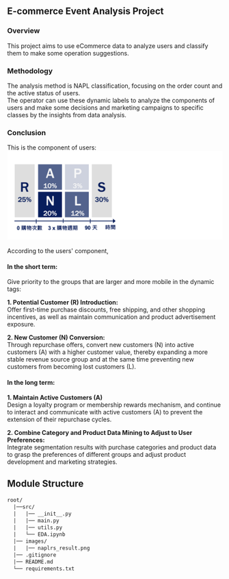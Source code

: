 ## E-commerce Event Analysis Project

### Overview

This project aims to use eCommerce data to analyze users and classify them to make some operation suggestions.

### Methodology

The analysis method is NAPL classification, focusing on the order count and the active status of users.\
The operator can use these dynamic labels to analyze the components of users and make some decisions and marketing campaigns to specific classes by the insights from data analysis.

### Conclusion

This is the component of users:
![可愛的貓咪](/images/naplrs_result.png)

According to the users' component, 

#### In the short term:

Give priority to the groups that are larger and more mobile in the dynamic tags:

**1. Potential Customer (R) Introduction:**\
   Offer first-time purchase discounts, free shipping, and other shopping incentives, as well as maintain communication and product advertisement exposure.

**2. New Customer (N) Conversion:**\
  Through repurchase offers, convert new customers (N) into active customers (A) with a higher customer value, thereby expanding a more stable revenue source group and at the same time preventing new customers from becoming lost customers (L).

#### In the long term:

**1. Maintain Active Customers (A)**\
  Design a loyalty program or membership rewards mechanism, and continue to interact and communicate with active customers (A) to prevent the extension of their repurchase cycles.

**2. Combine Category and Product Data Mining to Adjust to User Preferences:**\
  Integrate segmentation results with purchase categories and product data to grasp the preferences of different groups and adjust product development and marketing strategies.

## Module Structure

```plaintext
root/
  |──src/
  |   |── __init__.py
  |   |── main.py
  |   |── utils.py
  |   └── EDA.ipynb
  |── images/
  |   |── naplrs_result.png
  |── .gitignore
  |── README.md
  └── requirements.txt
```
